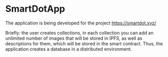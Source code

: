 # SmartDotApp
The application is being developed for the project 
https://smartdot.xyz/

Briefly: the user creates collections, in each collection you can add an unlimited number of images that will be stored in IPFS, as well as descriptions for them, which will be stored in the smart contract. Thus, the application creates a database in a distributed environment.
